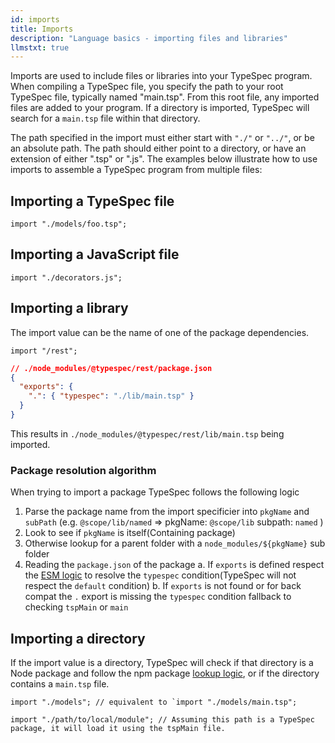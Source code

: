 ```yaml
---
id: imports
title: Imports
description: "Language basics - importing files and libraries"
llmstxt: true
---
```


Imports are used to include files or libraries into your TypeSpec program. When compiling a TypeSpec file, you specify the path to your root TypeSpec file, typically named "main.tsp". From this root file, any imported files are added to your program. If a directory is imported, TypeSpec will search for a `main.tsp` file within that directory.

The path specified in the import must either start with `"./"` or `"../"`, or be an absolute path. The path should either point to a directory, or have an extension of either ".tsp" or ".js". The examples below illustrate how to use imports to assemble a TypeSpec program from multiple files:

## Importing a TypeSpec file

```typespec
import "./models/foo.tsp";
```

## Importing a JavaScript file

```typespec
import "./decorators.js";
```

## Importing a library

The import value can be the name of one of the package dependencies.

```typespec
import "/rest";
```

```json
// ./node_modules/@typespec/rest/package.json
{
  "exports": {
    ".": { "typespec": "./lib/main.tsp" }
  }
}
```

This results in `./node_modules/@typespec/rest/lib/main.tsp` being imported.

### Package resolution algorithm

When trying to import a package TypeSpec follows the following logic

1. Parse the package name from the import specificier into `pkgName` and `subPath` (e.g. `@scope/lib/named` => pkgName: `@scope/lib` subpath: `named` )
1. Look to see if `pkgName` is itself(Containing package)
1. Otherwise lookup for a parent folder with a `node_modules/${pkgName}` sub folder
1. Reading the `package.json` of the package
   a. If `exports` is defined respect the [ESM logic](https://github.com/nodejs/node/blob/main/doc/api/esm.md) to resolve the `typespec` condition(TypeSpec will not respect the `default` condition)
   b. If `exports` is not found or for back compat the `.` export is missing the `typespec` condition fallback to checking `tspMain` or `main`

## Importing a directory

If the import value is a directory, TypeSpec will check if that directory is a Node package and follow the npm package [lookup logic](#importing-a-library), or if the directory contains a `main.tsp` file.

```typespec
import "./models"; // equivalent to `import "./models/main.tsp";
```

```typespec
import "./path/to/local/module"; // Assuming this path is a TypeSpec package, it will load it using the tspMain file.
```
